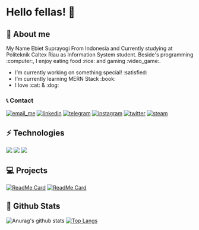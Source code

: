 # Hello fellas! 👋

## :boy: About me
<p align='left'>My Name Ebiet Suprayogi From Indonesia and Currently studying at Politeknik Caltex Riau as Information System student. Beside's programming :computer:, I enjoy eating food :rice: and gaming :video_game:.</p>
<ul>
  <li> I’m currently working on something special! :satisfied:</li>
  <li> I’m currently learning MERN Stack :book:</li>
  <li> I love :cat: & :dog:</li>
 </ul>

### 📞 Contact
<a href="mailto:ebietsy@outlook.co.id">![email_me](https://user-images.githubusercontent.com/17777357/92083462-44c64580-edf0-11ea-8ece-7288bc8d719b.png)</a>
<a href="https://www.linkedin.com/in/ebietsy/">![linkedin](https://user-images.githubusercontent.com/17777357/92083474-4b54bd00-edf0-11ea-9d33-6ac50e89d40f.png)</a>
<a href="https://t.me/ebietsy">![telegram](https://user-images.githubusercontent.com/17777357/92083498-53acf800-edf0-11ea-8c7c-b5809ae74d9b.png)</a>
<a href="https://instagram.com/ebietsy">![instagram](https://user-images.githubusercontent.com/17777357/92083471-4a239000-edf0-11ea-84c1-3d944b623984.png)</a>
<a href="https://twitter.com/ebietsuprayogi">![twitter](https://user-images.githubusercontent.com/17777357/92083510-57407f00-edf0-11ea-9a8c-65b55b4c0b6f.png)</a>
<a href="https://steamcommunity.com/id/ebietsy/">![steam](https://user-images.githubusercontent.com/17777357/92083491-51e33480-edf0-11ea-8d7a-220f6260dd17.png)</a>

## :zap: Technologies
<a href="#"><img src="https://img.shields.io/badge/php-%23777BB4.svg?&style=for-the-badge&logo=php&logoColor=white"/></a>
<a href="#"><img src="https://img.shields.io/badge/java-%23ED8B00.svg?&style=for-the-badge&logo=java&logoColor=white"/></a>
<a href="#"><img src="https://img.shields.io/badge/mysql-%2300f.svg?&style=for-the-badge&logo=mysql&logoColor=white"/></a>


## 💻 Projects
[![ReadMe Card](https://github-readme-stats.vercel.app/api/pin/?username=stevenfernandes&repo=himasistifowebsite&theme=cobalt)](https://github.com/stevenfernandes/himasistifowebsite)
[![ReadMe Card](https://github-readme-stats.vercel.app/api/pin/?username=stevenfernandes&repo=SIAKMS&theme=cobalt)](https://github.com/stevenfernandes/SIAKMS)


## :beginner: Github Stats
![Anurag's github stats](https://github-readme-stats.vercel.app/api?username=stevenfernandes&show_icons=true&theme=cobalt)
[![Top Langs](https://github-readme-stats.vercel.app/api/top-langs/?username=stevenfernandes&hide=css,scss,tsql&show_icons=true&theme=cobalt)](https://github.com/stevenfernandes)

